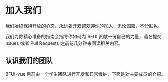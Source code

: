 <script setup>
import { VPTeamMembers } from 'vitepress/theme'

const members = [
  {
    avatar: 'https://avatars.githubusercontent.com/u/81922999?v=4',
    name: '张洪浩',
    title: 'Creator',
    org: 'BF-Teams',
    orgLink: 'https://github.com/BF-Teams/',
    desc: '本项目技术架构、文档维护和组件开发',
    links: [
      { icon: 'github', link: 'https://github.com/Barry-Flynn' },
      { icon: 'mastodon', link: 'https://blog.meta-code.top/' },
      { icon: 'youtube', link: 'https://space.bilibili.com/349963315' },
    ],
    sponsor: 'https://blog.meta-code.top/Reward-list/',
  },
  {
    avatar: 'https://avatars.githubusercontent.com/u/99073745?v=4',
    name: '张中秋',
    title: 'Developer',
    desc: '参与组件库的开发',
    links: [
      { icon: 'github', link: 'https://github.com/sleep-earily' },
    ]
  },
  {
    avatar: 'https://avatars.githubusercontent.com/u/80016783?v=4',
    name: '邱钧茂',
    title: 'Developer',
    desc: '参与组件库的开发',
    links: [
      { icon: 'github', link: 'https://github.com/Eternal-rr' },
    ]
  },
  {
    avatar: 'https://avatars.githubusercontent.com/u/106507183?v=4',
    name: '张玉婷',
    title: 'Developer',
    desc: '参与组件库的开发',
    links: [
      { icon: 'github', link: 'https://github.com/99999521' },
    ]
  },
  {
    avatar: 'https://avatars.githubusercontent.com/u/111298893?v=4',
    name: '张宇晨',
    title: 'Developer',
    desc: '参与组件库的开发',
    links: [
      { icon: 'github', link: 'https://github.com/zychhh000' },
    ]
  },
  {
    avatar: 'https://avatars.githubusercontent.com/u/97940554?v=4',
    name: '解睿',
    title: 'Developer',
    desc: '参与组件库的开发',
    links: [
      { icon: 'github', link: 'https://github.com/sherry-thanks' },
    ]
  }
]
</script>

# 加入我们

我们始终保持开放的心态，永远张开双臂欢迎你的加入，无论国籍，不分肤色。

我们为你精心准备的指南会指导你如何为 BFUI 贡献一份自己的力量，请在提交 Issues 或者 Pull Requests 之前花几分钟来阅读相关内容。

## 认识我们的团队

BFUI-vue 目前由一个学生团队进行开发和日常维护，下面是对主要成员的介绍。

<VPTeamMembers size="small" :members="members" />
